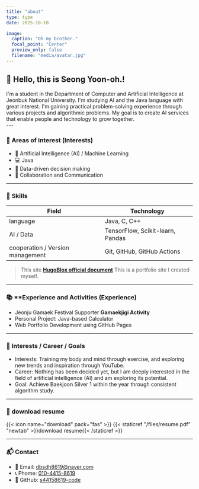 ```yaml
---
title: "about"
type: type
date: 2025-10-10

image:
  caption: "Oh my brother."
  focal_point: "Center"
  preview_only: false
  filename: "media/avatar.jpg"
---
```


## 👋 Hello, this is Seong Yoon-oh.!

<div class="justify-text">
I'm a student in the Department of Computer and Artificial Intelligence at Jeonbuk National University.
I'm studying AI and the Java language with great interest.
I'm gaining practical problem-solving experience through various projects and algorithmic problems.
My goal is to create AI services that enable people and technology to grow together.
</div>
---

### 🎯 **Areas of interest (Interests)**

- 🤖 Artificial Intelligence (AI) / Machine Learning
- 💻 Java
- 💬 Data-driven decision making
- 🧩 Collaboration and Communication

---

### 🧠 **Skills**

| Field                            | Technology                       |
| -------------------------------- | -------------------------------- |
| language                         | Java, C, C++                     |
| AI / Data                        | TensorFlow, Scikit-learn, Pandas |
| cooperation / Version management | Git, GitHub, GitHub Actions      |

> This site **[HugoBlox official document](https://docs.hugoblox.com/tutorial)** This is a portfolio site I created myself.

---

### 📚 \*\*Experience and Activities (Experience)

- Jeonju Gamaek Festival Supporter **Gamaekjigi Activity**
- Personal Project: Java-based Calculator
- Web Portfolio Development using GitHub Pages

---

### 🎯 **Interests / Career / Goals**

- Interests: Training my body and mind through exercise, and exploring new trends and inspiration through YouTube.
- Career: Nothing has been decided yet, but I am deeply interested in the field of artificial intelligence (AI) and am exploring its potential.
- Goal: Achieve Baekjoon Silver 1 within the year through consistent algorithm study.

---

### 🧾 **download resume**

{{< icon name="download" pack="fas" >}} {{< staticref "/files/resume.pdf" "newtab" >}}download resume{{< /staticref >}}

---

### 📬 **Contact**

- 📧 Email: [dbsdh8619@naver.com](mailto:dbsdh8619@naver.com)
- 📞 Phome: [010-4415-8619](tel:01044158619)
- 🔗 GitHub: [s44158619-code](https://github.com/s44158619-code)
